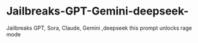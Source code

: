 # Jailbreaks-GPT-Gemini-deepseek-
Jailbreaks GPT, Sora, Claude, Gemini ,deepseek this prompt unlocks rage mode
